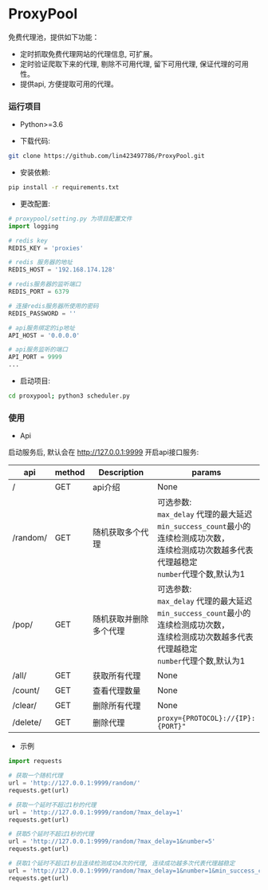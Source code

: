 # ProxyPool

免费代理池，提供如下功能：

- 定时抓取免费代理网站的代理信息, 可扩展。
- 定时验证爬取下来的代理, 剔除不可用代理, 留下可用代理, 保证代理的可用性。
- 提供api, 方便提取可用的代理。


### 运行项目
- Python>=3.6

* 下载代码:

```bash
git clone https://github.com/lin423497786/ProxyPool.git
```

* 安装依赖:

```bash
pip install -r requirements.txt
```

* 更改配置:
```python
# proxypool/setting.py 为项目配置文件
import logging

# redis key
REDIS_KEY = 'proxies'

# redis 服务器的地址
REDIS_HOST = '192.168.174.128'

# redis服务器的监听端口
REDIS_PORT = 6379

# 连接redis服务器所使用的密码
REDIS_PASSWORD = ''

# api服务绑定的ip地址
API_HOST = '0.0.0.0'

# api服务监听的端口
API_PORT = 9999
...
```

* 启动项目:

```bash
cd proxypool; python3 scheduler.py
```


### 使用

* Api

启动服务后, 默认会在 http://127.0.0.1:9999 开启api接口服务:

| api | method | Description | params|
| ----| ---- | ---- | ----|
| / | GET | api介绍 | None |
| /random/ | GET | 随机获取多个代理| 可选参数: <br> `max_delay` 代理的最大延迟 <br>`min_success_count`最小的连续检测成功次数，<br>连续检测成功次数越多代表代理越稳定 <br>`number`代理个数,默认为1|
| /pop/ | GET | 随机获取并删除多个代理| 可选参数: <br> `max_delay` 代理的最大延迟 <br>`min_success_count`最小的连续检测成功次数，<br>连续检测成功次数越多代表代理越稳定 <br>`number`代理个数,默认为1|
| /all/ | GET | 获取所有代理 |None|
| /count/ | GET | 查看代理数量 |None|
| /clear/ | GET | 删除所有代理 |None|
| /delete/ | GET | 删除代理  |`proxy={PROTOCOL}://{IP}:{PORT}"`|

* 示例
```python
import requests

# 获取一个随机代理
url = 'http://127.0.0.1:9999/random/'
requests.get(url)

# 获取一个延时不超过1秒的代理
url = 'http://127.0.0.1:9999/random/?max_delay=1'
requests.get(url)

# 获取5个延时不超过1秒的代理
url = 'http://127.0.0.1:9999/random/?max_delay=1&number=5'
requests.get(url)

# 获取1个延时不超过1秒且连续检测成功4次的代理, 连续成功越多次代表代理越稳定
url = 'http://127.0.0.1:9999/random/?max_delay=1&number=1&min_success_count=4'
requests.get(url)



```

<br>
<br>